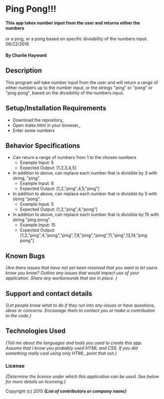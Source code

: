 # Ping Pong!!!

#### This app takes number input from the user and returns either the numbers
or a ping, or a pong based on specific divisibility of the numbers input.
06/22/2016

#### By Charlie Hayward

## Description

This program will take number input from the user and will return a range of either
numbers up to the number input, or the strings "ping" or "pong" or "ping pong", based on the
divisibility of the numbers input.

## Setup/Installation Requirements

* Download the repository_
* Open index.html in your browser_
* Enter some numbers

## Behavior Specifications

* Can return a range of numbers from 1 to the chosen numbers
  * Example Input: 5
  * Expected Output: [1,2,3,4,5]
* In addition to above, can replace each number that is divisible by 3 with string, "ping".
  * Example Input: 6
  * Expected Output: [1,2,"ping",4,5,"ping"]
* In addition to above, can replace each number that is divisible by 5 with string "pong".
  * Example Input: 5
  * Expected Output: [1,2,"ping",4,"pong"]
* In addition to above, can replace each number that is divisible by 15 with string "ping pong".
  * Example Input: 15
  * Expected Output: [1,2,"ping",4,"pong","ping",7,8,"ping","pong",11,"ping",13,14,"ping pong"]

## Known Bugs

_{Are there issues that have not yet been resolved that you want to let users know you know?  Outline any issues that would impact use of your application.  Share any workarounds that are in place. }_

## Support and contact details

_{Let people know what to do if they run into any issues or have questions, ideas or concerns.  Encourage them to contact you or make a contribution to the code.}_

## Technologies Used

_{Tell me about the languages and tools you used to create this app. Assume that I know you probably used HTML and CSS. If you did something really cool using only HTML, point that out.}_

### License

*{Determine the license under which this application can be used.  See below for more details on licensing.}*

Copyright (c) 2015 **_{List of contributors or company name}_**
